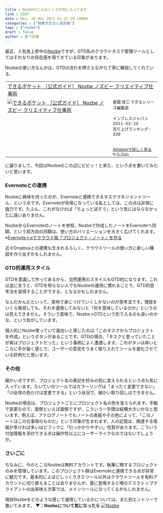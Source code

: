 ```yaml
---
title : Nozbeのこんなところが気に入ってます
link : 5507
date : Mon, 28 Mar 2011 02:21:29 +0000
categories : ["物書き生活と道具箱"]
tags : ["nozbe"]
draft : false
author : 倉下忠憲
---
```


最近、人気急上昇中の<a href="http://www.nozbe.com/">Nozbe</a>ですが、GTD系のクラウドタスク管理ツールとしてはそれなりの存在感を得てきている印象があります。

Nozbeの使い方なんかは、GTDの流れを押さえながら丁寧に解説してくれている、

<table  border="0" cellpadding="5"><tr><td colspan="2"><a href="http://www.amazon.co.jp/%E3%81%A7%E3%81%8D%E3%82%8B%E3%83%9D%E3%82%B1%E3%83%83%E3%83%88-%EF%BC%BB%E5%85%AC%E5%BC%8F%E3%82%AC%E3%82%A4%E3%83%89%EF%BC%BD-Nozbe-%E3%83%8E%E3%82%BA%E3%83%93%E3%83%BC-%E3%82%AF%E3%83%AA%E3%82%A8%E3%82%A4%E3%83%86%E3%82%A3%E3%83%96%E4%BB%95%E4%BA%8B%E8%A1%93/dp/484432991X%3FSubscriptionId%3D15SMZCTB9V8NGR2TW082%26tag%3Drashita1000-22%26linkCode%3Dxm2%26camp%3D2025%26creative%3D165953%26creativeASIN%3D484432991X" target="_top">できるポケット ［公式ガイド］ Nozbe ノズビー クリエイティブ仕事術</a><img src="http://www.assoc-amazon.jp/e/ir?t=rashita1000-22&l=ur2&o=9" width="1" height="1" style="border: none;" alt="" /></td></tr><tr><td valign="top"><a href="http://www.amazon.co.jp/%E3%81%A7%E3%81%8D%E3%82%8B%E3%83%9D%E3%82%B1%E3%83%83%E3%83%88-%EF%BC%BB%E5%85%AC%E5%BC%8F%E3%82%AC%E3%82%A4%E3%83%89%EF%BC%BD-Nozbe-%E3%83%8E%E3%82%BA%E3%83%93%E3%83%BC-%E3%82%AF%E3%83%AA%E3%82%A8%E3%82%A4%E3%83%86%E3%82%A3%E3%83%96%E4%BB%95%E4%BA%8B%E8%A1%93/dp/484432991X%3FSubscriptionId%3D15SMZCTB9V8NGR2TW082%26tag%3Drashita1000-22%26linkCode%3Dxm2%26camp%3D2025%26creative%3D165953%26creativeASIN%3D484432991X" target="_top"><img src="http://ecx.images-amazon.com/images/I/51DFmtKA2DL._SL160_.jpg" border="0" alt="できるポケット ［公式ガイド］ Nozbe ノズビー クリエイティブ仕事術" /></a></td><td valign="top"><font size="-1">倉園 佳三 できるシリーズ編集部 <br /><br />インプレスジャパン  2011-03-10<br />売り上げランキング : 339<br /><br /><br /><a href="http://www.amazon.co.jp/%E3%81%A7%E3%81%8D%E3%82%8B%E3%83%9D%E3%82%B1%E3%83%83%E3%83%88-%EF%BC%BB%E5%85%AC%E5%BC%8F%E3%82%AC%E3%82%A4%E3%83%89%EF%BC%BD-Nozbe-%E3%83%8E%E3%82%BA%E3%83%93%E3%83%BC-%E3%82%AF%E3%83%AA%E3%82%A8%E3%82%A4%E3%83%86%E3%82%A3%E3%83%96%E4%BB%95%E4%BA%8B%E8%A1%93/dp/484432991X%3FSubscriptionId%3D15SMZCTB9V8NGR2TW082%26tag%3Drashita1000-22%26linkCode%3Dxm2%26camp%3D2025%26creative%3D165953%26creativeASIN%3D484432991X" target="_top">Amazonで詳しく見る</a></font><font size="-2"> by <a href="http://www.goodpic.com/mt/aws/index.html" >G-Tools</a></font></td></tr></table>

に譲りまして、今回はNozbeのこの辺にピピッ！と来た、という点を書いてみたいと思います。

<h3>Evernoteとの連携</h3>
Nozbeに興味を持ったのが、Evernoteと連携できるタスクマネジメントツール、という点です。Evernoteが背骨になっている私としては、この点は非常に強力です。たぶん、これがなければ「ちょっと試そう」という気にはならなかったに違いありません。

NozbeからEvernoteのノートを参照、Nozbeで作成したノートをEvernoteへ同期、という双方向の同期は、使い方のバリエーションを大きく広げてくれます。
※<a href="http://cyblog.jp/modules/weblogs/5810">Evernote＋αでクラウド版「プロジェクト・ノート」を作る</a>

近々Dropboxとの連携も生まれるらしく、クラウドツールの使い方に新しい構図を作り出すかもしれません。

<h3>GTD的運用スタイル</h3>
GTDを意識して作ってあるから、当然運用のスタイルもGTD的になります。これは逆に言うと、GTDを知らない人でもNozbeの運用に慣れることで、GTD的思考法を習得することができる、となるかもしれません。

なんだかんだといって、実地で身につけていくしかないのが思考法です。理屈をいくら吸収しても、それを運用してみないと「何を意味しているのか」というのは見えてきません。そういう意味で、Nozbe→GTDという形で入るのも良いのかな、という気がしています。

個人的にNozbe使っていて面白いと感じたのは「このタスクからプロジェクトを作成」というボタンがあることです。GTDの場合、「タスクと思っていたことが実はプロジェクトだった」という事例によく遭遇します。このボタンは痒いところに手が届く感じで、ユーザーの意見をうまく取り入れてツールを進化させている好例だと思います。
<h3>その他</h3>
細かい点ですが、プロジェクト名の表記を好みの色に変えられるという点も気に入っています。たいていのツールではカラーリングは「まったく変更できない」「UI全体の色だけは変更できる」という状況で、細かい取り回しはできません。

Nozbeの場合は、プロジェクトごとにプロジェクト名の色を変えられます。手動で変更なので、面倒といえば面倒ですが、こういう一手間は結構大きいかなと思います。例えば、アナログノートでもノートの表紙やその色によって、「このノートはこの仕事用のものだ」という印象が生まれます。人の記憶は、関連する情報が多ければ多いほどフックに「引っかかりやすい」性質があります。こういう付加情報を添付できる点は操作性以上にユーザーライクなのではないでしょうか。

<h3>さいごに</h3>
ちなみに、今のところNozbeは無料アカウントです。執筆に関するプロジェクトのみを管理しています。このプロジェクト群はEvernoteと連携できる点が非常に魅力です。基本的によほどしっくりきたツール以外はクラウドツールを有料アカウントに切り替えることはありませんが、夏に登場すると噂のデスクトップクライアントの出来映え次第では、メインツールになってくるかもしれません。

現状Nozbeをどのような感じで運用しているかについては、また別エントリーで書いてみます。
<strong>
▼：Nozbeについて気になったら</strong>
<a href="http://www.nozbe.com/a-E973C967"><img src="http://img.nozbe.com/nozbe-ad-2.gif" alt="Nozbe" border="0" /></a>